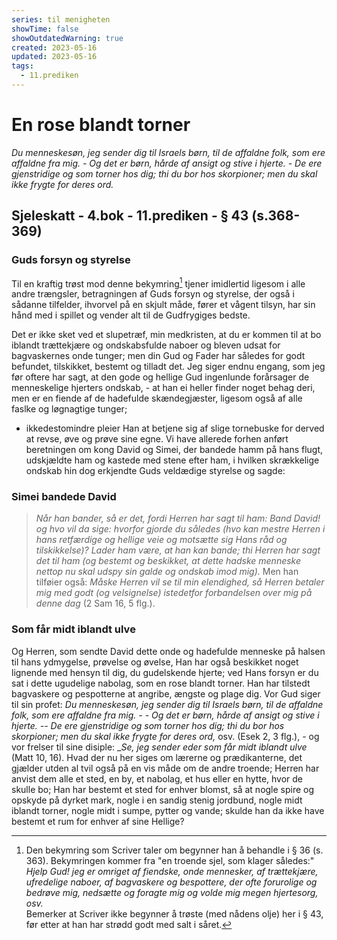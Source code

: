 ```yaml
---
series: til menigheten
showTime: false
showOutdatedWarning: true
created: 2023-05-16
updated: 2023-05-16
tags:
  - 11.prediken
---
```


# En rose blandt torner
_Du menneskesøn, jeg sender dig til Israels børn, til de affaldne folk, som ere affaldne fra mig. - Og det er børn, hårde af ansigt og stive i hjerte. - De ere gjenstridige og som torner hos dig; thi du bor hos skorpioner; men du skal ikke frygte for deres ord._

## Sjeleskatt - 4.bok - 11.prediken - § 43 (s.368-369)
### Guds forsyn og styrelse
Til en kraftig trøst mod denne bekymring[^1] tjener imidlertid ligesom i alle andre trængsler, betragningen af Guds forsyn og styrelse, der også i sådanne tilfelder, ihvorvel på en skjult måde, fører et vågent tilsyn, har sin hånd med i spillet og vender alt til de Gudfrygiges bedste. 

Det er ikke sket ved et slupetræf, min medkristen, at du er kommen til at bo iblandt trættekjære og ondskabsfulde naboer og bleven udsat for bagvaskernes onde tunger; men din Gud og Fader har således for godt befundet, tilskikket, bestemt og tilladt det. Jeg siger endnu engang, som jeg før oftere har sagt, at den gode og hellige Gud ingenlunde forårsager de menneskelige hjerters ondskab, - at han ei heller finder noget behag deri, men er en fiende af de hadefulde skændegjæster, ligesom også af alle faslke og løgnagtige tunger; 
- ikkedestomindre pleier Han at betjene sig af slige tornebuske for derved at revse, øve og prøve sine egne. Vi have allerede forhen anført beretningen om kong David og Simei, der bandede hamm på hans flugt, udskjældte ham og kastede med stene efter ham, i hvilken skrækkelige ondskab hin dog erkjendte Guds veldædige styrelse og sagde: 

### Simei bandede David
> _Når han bander, så er det, fordi Herren har sagt til ham: Band David! og hvo vil da sige: hvorfor gjorde du således (hvo kan mestre Herren i hans retfærdige og hellige veie og motsætte sig Hans råd og tilskikkelse)? Lader ham være, at han kan bande; thi Herren har sagt det til ham (og bestemt og beskikket, at dette hadske menneske nettop nu skal udspy sin galde og ondskab imod mig)._ Men han tilføier også: _Måske Herren vil se til min elendighed, så Herren betaler mig med godt (og velsignelse) istedetfor forbandelsen over mig på denne dag_ (2 Sam 16, 5 flg.). 

### Som får midt iblandt ulve
Og Herren, som sendte David dette onde og hadefulde menneske på halsen til hans ydmygelse, prøvelse og øvelse, Han har også beskikket noget lignende med hensyn til dig, du gudelskende hjerte; ved Hans forsyn er du sat i dette ugudelige nabolag, som en rose blandt torner. Han har tilstedt bagvaskere og pespotterne at angribe, ængste og plage dig. Vor Gud siger til sin profet: _Du menneskesøn, jeg sender dig til Israels børn, til de affaldne folk, som ere affaldne fra mig. - - Og det er børn, hårde af ansigt og stive i hjerte. -- De ere gjenstridige og som torner hos dig; thi du bor hos skorpioner; men du skal ikke frygte for deres ord,_ osv. (Esek 2, 3 flg.), - og vor frelser til sine disiple: __Se, jeg sender eder som får midt iblandt ulve_ (Matt 10, 16). Hvad der nu her siges om lærerne og prædikanterne, det gjælder utden al tvil også på en vis måde om de andre troende; Herren har anvist dem alle et sted, en by, et nabolag, et hus eller en hytte, hvor de skulle bo; Han har bestemt et sted for enhver blomst, så at nogle spire og opskyde på dyrket mark, nogle i en sandig stenig jordbund, nogle midt iblandt torner, nogle midt i sumpe, pytter og vande; skulde han da ikke have bestemt et rum for enhver af sine Hellige?

[^1]: Den bekymring som Scriver taler om begynner han å behandle i § 36 (s. 363). Bekymringen kommer fra "en troende sjel, som klager således:"  
  _Hjelp Gud! jeg er omriget af fiendske, onde mennesker, af trættekjære, ufredelige naboer, af bagvaskere og bespottere, der ofte forurolige og bedrøve mig, nedsætte og foragte mig og volde mig megen hjertesorg, osv._  
  Bemerker at Scriver ikke begynner å trøste (med nådens olje) her i § 43, før etter at han har strødd godt med salt i såret.